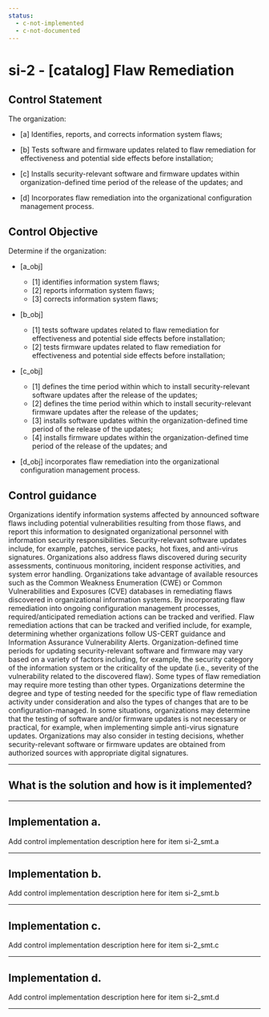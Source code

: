 ```yaml
---
status:
  - c-not-implemented
  - c-not-documented
---
```


# si-2 - \[catalog\] Flaw Remediation

## Control Statement

The organization:

- \[a\] Identifies, reports, and corrects information system flaws;

- \[b\] Tests software and firmware updates related to flaw remediation for effectiveness and potential side effects before installation;

- \[c\] Installs security-relevant software and firmware updates within organization-defined time period of the release of the updates; and

- \[d\] Incorporates flaw remediation into the organizational configuration management process.

## Control Objective

Determine if the organization:

- \[a_obj\]

  - \[1\] identifies information system flaws;
  - \[2\] reports information system flaws;
  - \[3\] corrects information system flaws;

- \[b_obj\]

  - \[1\] tests software updates related to flaw remediation for effectiveness and potential side effects before installation;
  - \[2\] tests firmware updates related to flaw remediation for effectiveness and potential side effects before installation;

- \[c_obj\]

  - \[1\] defines the time period within which to install security-relevant software updates after the release of the updates;
  - \[2\] defines the time period within which to install security-relevant firmware updates after the release of the updates;
  - \[3\] installs software updates within the organization-defined time period of the release of the updates;
  - \[4\] installs firmware updates within the organization-defined time period of the release of the updates; and

- \[d_obj\] incorporates flaw remediation into the organizational configuration management process.

## Control guidance

Organizations identify information systems affected by announced software flaws including potential vulnerabilities resulting from those flaws, and report this information to designated organizational personnel with information security responsibilities. Security-relevant software updates include, for example, patches, service packs, hot fixes, and anti-virus signatures. Organizations also address flaws discovered during security assessments, continuous monitoring, incident response activities, and system error handling. Organizations take advantage of available resources such as the Common Weakness Enumeration (CWE) or Common Vulnerabilities and Exposures (CVE) databases in remediating flaws discovered in organizational information systems. By incorporating flaw remediation into ongoing configuration management processes, required/anticipated remediation actions can be tracked and verified. Flaw remediation actions that can be tracked and verified include, for example, determining whether organizations follow US-CERT guidance and Information Assurance Vulnerability Alerts. Organization-defined time periods for updating security-relevant software and firmware may vary based on a variety of factors including, for example, the security category of the information system or the criticality of the update (i.e., severity of the vulnerability related to the discovered flaw). Some types of flaw remediation may require more testing than other types. Organizations determine the degree and type of testing needed for the specific type of flaw remediation activity under consideration and also the types of changes that are to be configuration-managed. In some situations, organizations may determine that the testing of software and/or firmware updates is not necessary or practical, for example, when implementing simple anti-virus signature updates. Organizations may also consider in testing decisions, whether security-relevant software or firmware updates are obtained from authorized sources with appropriate digital signatures.

______________________________________________________________________

## What is the solution and how is it implemented?

<!-- Please leave this section blank and enter implementation details in the parts below. -->

______________________________________________________________________

## Implementation a.

Add control implementation description here for item si-2_smt.a

______________________________________________________________________

## Implementation b.

Add control implementation description here for item si-2_smt.b

______________________________________________________________________

## Implementation c.

Add control implementation description here for item si-2_smt.c

______________________________________________________________________

## Implementation d.

Add control implementation description here for item si-2_smt.d

______________________________________________________________________
